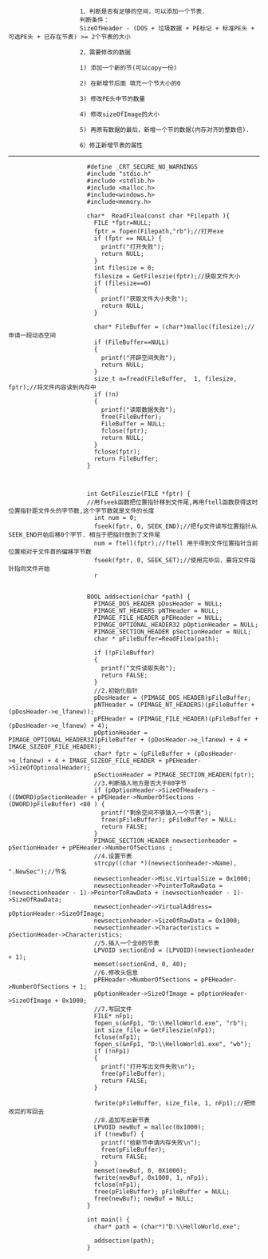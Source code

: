                        1、判断是否有足够的空间，可以添加一个节表.
                        判断条件：
                        SizeOfHeader - (DOS + 垃圾数据 + PE标记 + 标准PE头 + 可选PE头 + 已存在节表) >= 2个节表的大小
                    
                        2、需要修改的数据

                        1) 添加一个新的节(可以copy一份)

                        2) 在新增节后面 填充一个节大小的0

                        3) 修改PE头中节的数量

                        4) 修改sizeOfImage的大小

                        5) 再原有数据的最后，新增一个节的数据(内存对齐的整数倍).

                        6）修正新增节表的属性


 ---      
       
       
       
                          #define _CRT_SECURE_NO_WARNINGS
                          #include "stdio.h"
                          #include <stdlib.h>
                          #include <malloc.h>
                          #include<windows.h>
                          #include<memory.h>

                          char*  ReadFilea(const char *Filepath ){
                            FILE *fptr=NULL;
                            fptr = fopen(Filepath,"rb");//打开exe
                            if (fptr == NULL) {
                              printf("打开失败");
                              return NULL;
                            }
                            int filesize = 0;
                            filesize = GetFileszie(fptr);//获取文件大小
                            if (filesize==0)
                            {
                              printf("获取文件大小失败");
                              return NULL;
                            }

                            char* FileBuffer = (char*)malloc(filesize);//申请一段动态空间
                            if (FileBuffer==NULL)
                            {
                              printf("开辟空间失败");
                              return NULL;
                            }
                            size_t n=fread(FileBuffer,  1, filesize, fptr);//将文件内容读到内存中
                            if (!n)
                            {
                              printf("读取数据失败");
                              free(FileBuffer);
                              FileBuffer = NULL;
                              fclose(fptr);
                              return NULL;
                            }
                            fclose(fptr);
                            return FileBuffer;
                          }



                          int GetFileszie(FILE *fptr) {
                          //用fseek函数把位置指针移到文件尾,再用ftell函数获得这时位置指针距文件头的字节数,这个字节数就是文件的长度
                            int num = 0;
                            fseek(fptr, 0, SEEK_END);//把fp文件读写位置指针从SEEK_END开始后移0个字节. 相当于把指针放到了文件尾 
                            num = ftell(fptr);//ftell 用于得到文件位置指针当前位置相对于文件首的偏移字节数
                            fseek(fptr, 0, SEEK_SET);//使用完毕后，要将文件指针指向文件开始
                            r


                          BOOL addsection(char *path) {
                            PIMAGE_DOS_HEADER pDosHeader = NULL;
                            PIMAGE_NT_HEADERS pNTHeader = NULL;
                            PIMAGE_FILE_HEADER pPEHeader = NULL;
                            PIMAGE_OPTIONAL_HEADER32 pOptionHeader = NULL;
                            PIMAGE_SECTION_HEADER pSectionHeader = NULL;
                            char * pFileBuffer=ReadFilea(path);

                            if (!pFileBuffer)
                            {
                              printf("文件读取失败");
                              return FALSE;
                            }
                            //2.初始化指针
                            pDosHeader = (PIMAGE_DOS_HEADER)pFileBuffer;
                            pNTHeader = (PIMAGE_NT_HEADERS)(pFileBuffer + (pDosHeader->e_lfanew));
                            pPEHeader = (PIMAGE_FILE_HEADER)(pFileBuffer + (pDosHeader->e_lfanew) + 4);
                            pOptionHeader = PIMAGE_OPTIONAL_HEADER32(pFileBuffer + (pDosHeader->e_lfanew) + 4 + IMAGE_SIZEOF_FILE_HEADER);
                            char* fptr = (pFileBuffer + (pDosHeader->e_lfanew) + 4 + IMAGE_SIZEOF_FILE_HEADER + pPEHeader->SizeOfOptionalHeader);
                            pSectionHeader = PIMAGE_SECTION_HEADER(fptr);
                            //3.判断插入地方是否大于80字节
                            if (pOptionHeader->SizeOfHeaders - ((DWORD)pSectionHeader + pPEHeader->NumberOfSections - (DWORD)pFileBuffer) <80 ) {
                              printf("剩余空间不够插入一个节表");
                              free(pFileBuffer); pFileBuffer = NULL;
                              return FALSE;
                            }
                            PIMAGE_SECTION_HEADER newsectionheader = pSectionHeader + pPEHeader->NumberOfSections ;
                            //4.设置节表
                            strcpy((char *)(newsectionheader->Name), ".NewSec");//节名
                            newsectionheader->Misc.VirtualSize = 0x1000;
                            newsectionheader->PointerToRawData = (newsectionheader - 1)->PointerToRawData + (newsectionheader - 1)->SizeOfRawData;
                            newsectionheader->VirtualAddress= pOptionHeader->SizeOfImage;
                            newsectionheader->SizeOfRawData = 0x1000;
                            newsectionheader->Characteristics = pSectionHeader->Characteristics;
                            //5.插入一个全0的节表
                            LPVOID sectionEnd = (LPVOID)(newsectionheader + 1);
                            memset(sectionEnd, 0, 40);
                            //6.修改头信息
                            pPEHeader->NumberOfSections = pPEHeader->NumberOfSections + 1;
                            pOptionHeader->SizeOfImage = pOptionHeader->SizeOfImage + 0x1000;
                            //7.写回文件
                            FILE* nFp1;
                            fopen_s(&nFp1, "D:\\HelloWorld.exe", "rb");
                            int size_file = GetFileszie(nFp1);
                            fclose(nFp1);
                            fopen_s(&nFp1, "D:\\HelloWorld1.exe", "wb");
                            if (!nFp1)
                            {
                              printf("打开写出文件失败\n");
                              free(pFileBuffer);
                              return FALSE;
                            }

                            fwrite(pFileBuffer, size_file, 1, nFp1);//把修改完的写回去
                            //8.追加写出新节表
                            LPVOID newBuf = malloc(0x1000);
                            if (!newBuf) {
                              printf("给新节申请内存失败\n");
                              free(pFileBuffer);
                              return FALSE;
                            }
                            memset(newBuf, 0, 0X1000);
                            fwrite(newBuf, 0x1000, 1, nFp1);
                            fclose(nFp1);
                            free(pFileBuffer); pFileBuffer = NULL;
                            free(newBuf); newBuf = NULL;
                          }

                          int main() {
                            char* path = (char*)"D:\\HelloWorld.exe";

                            addsection(path);
                          }

